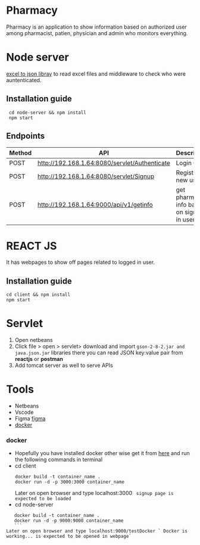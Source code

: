 # Pharmacy

Pharmacy is an application to show information based on authorized user among pharmacist, patien, physician and admin who monitors everything.
# Node server
[excel to json libray](https://www.npmjs.com/package/convert-excel-to-json) to read excel files and middleware to check who were auntenticated.

## Installation guide
```
 cd node-server && npm install
 npm start
```
## Endpoints

| Method|API | Description |
| ---|--- | ------ |
|POST|http://192.168.1.64:8080/servlet/Authenticate| Login user|
|POST| http://192.168.1.64:8080/servlet/Signup | Register new user |
|POST|http://192.168.1.64:9000/api/v1/getinfo| get pharmacy info based on signed in user

# REACT JS

 It has webpages to show off pages related to logged in user.

 ## Installation guide
 ```
 cd client && npm install
 npm start
 ```
# Servlet
 1. Open netbeans
 2. Click file > open > servlet> download and import `gson-2-8-2.jar and java.json.jar` libraries there you can read JSON key:value pair from __reactjs__ or __postman__
 3. Add tomcat server as well to serve APIs

# Tools

 - Netbeans
 - Vscode
 - Figma [figma](https://www.figma.com/proto/PmvZ7l9zFT59oObzXEWEtC/Untitled?node-id=1%3A3)
 - [docker](https://forum.freecodecamp.org/t/building-a-node-js-application-using-docker/463269) 
 ### docker
 - Hopefully you have installed docker other wise get it from [here](docker.com) and run the following commands in terminal 
 - cd client 
    ``` 
    docker build -t container_name . 
    docker run -d -p 3000:3000 container_name
    ```
    Later on open browser and type localhost:3000 ` signup page is expected to be loaded`
- cd node-server
 ``` 
    docker build -t container_name . 
    docker run -d -p 9000:9000 container_name
    ```
 Later on open browser and type localhost:9000/testDocker ` Docker is working... is expected to be opened in webpage`
 